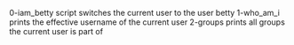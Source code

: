 0-iam_betty script switches the current user to the user betty
1-who_am_i prints the effective username of the current user
2-groups prints all groups the current user is part of
